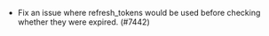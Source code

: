 - Fix an issue where refresh_tokens would be used before checking whether they were expired. (#7442)
